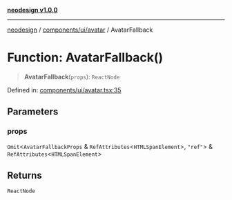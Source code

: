 [**neodesign v1.0.0**](../../../../README.md)

***

[neodesign](../../../../modules.md) / [components/ui/avatar](../README.md) / AvatarFallback

# Function: AvatarFallback()

> **AvatarFallback**(`props`): `ReactNode`

Defined in: [components/ui/avatar.tsx:35](https://github.com/mladjom/neodesign/blob/12ebc446849a001345c104056aef95c6372b148e/components/ui/avatar.tsx#L35)

## Parameters

### props

`Omit`\<`AvatarFallbackProps` & `RefAttributes`\<`HTMLSpanElement`\>, `"ref"`\> & `RefAttributes`\<`HTMLSpanElement`\>

## Returns

`ReactNode`
